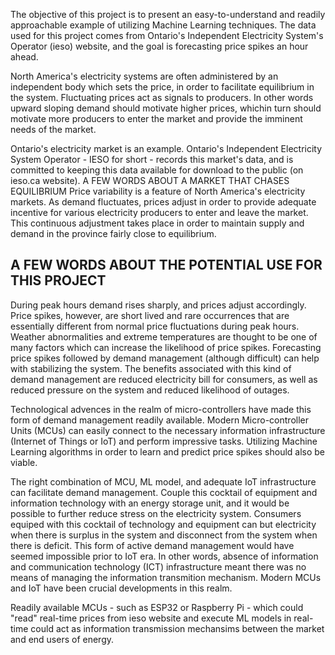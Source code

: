 The objective of this project is to present an easy-to-understand and readily approachable example of utilizing Machine Learning techniques. The data used for this project comes from Ontario's Independent Electricity System's Operator (ieso) website, and the goal is forecasting price spikes an hour ahead.

North America's electricity systems are often administered by an independent body which sets the price, in order to facilitate equilibrium in the system. Fluctuating prices act as signals to producers. In other words upward sloping demand should motivate higher prices, whichin turn should motivate more producers to enter the market and provide the imminent needs of the market.

Ontario's electricity market is an example. Ontario's Independent Electricity System Operator - IESO for short - records this market's data, and is committed to keeping this data available for download to the public (on ieso.ca website).
A FEW WORDS ABOUT A MARKET THAT CHASES EQUILIBRIUM
Price variability is a feature of North America's electricity markets. As demand fluctuates, prices adjust in order to provide adequate incentive for various electricity producers to enter and leave the market. This continuous adjustment takes place in order to maintain supply and demand in the province fairly close to equilibrium.

<h2> A FEW WORDS ABOUT THE POTENTIAL USE FOR THIS PROJECT </h2>

During peak hours demand rises sharply, and prices adjust accordingly. Price spikes, however, are short lived and rare occurrences that are essentially different from normal price fluctuations during peak hours. Weather abnormalities and extreme temperatures are thought to be one of many factors which can increase the likelihood of price spikes. Forecasting price spikes followed by demand management (although difficult) can help with stabilizing the system. The benefits associated with this kind of demand management are reduced electricity bill for consumers, as well as reduced pressure on the system and reduced likelihood of outages.

Technological advences in the realm of micro-controllers have made this form of demand management readily available. Modern Micro-controller Units (MCUs) can easily connect to the necessary information infrastructure (Internet of Things or IoT) and perform impressive tasks. Utilizing Machine Learning algorithms in order to learn and predict price spikes should also be viable.

The right combination of MCU, ML model, and adequate IoT infrastructure can facilitate demand management. Couple this cocktail of equipment and information technology with an energy storage unit, and it would be possible to further reduce stress on the electricity system. Consumers equiped with this cocktail of technology and equipment can but electricity when there is surplus in the system and disconnect from the system when there is deficit. This form of active demand management would have seemed impossible prior to IoT era. In other words, absence of information and communication technology (ICT) infrastructure meant there was no means of managing the information transmition mechanism. Modern MCUs and IoT have been crucial developments in this realm.

Readily available MCUs - such as ESP32 or Raspberry Pi - which could "read" real-time prices from ieso website and execute ML models in real-time could act as information transmission mechansims between the market and end users of energy.
